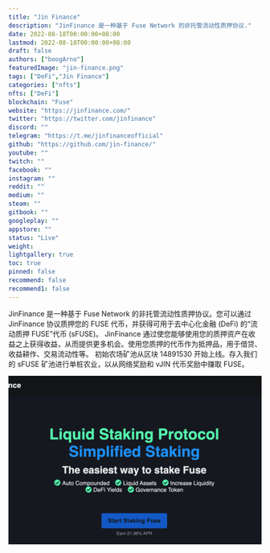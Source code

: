 ```yaml
---
title: "Jin Finance"
description: "JinFinance 是一种基于 Fuse Network 的非托管流动性质押协议."
date: 2022-08-18T00:00:00+08:00
lastmod: 2022-08-18T00:00:00+08:00
draft: false
authors: ["boogArno"]
featuredImage: "jin-finance.png"
tags: ["DeFi","Jin Finance"]
categories: ["nfts"]
nfts: ["DeFi"]
blockchain: "Fuse"
website: "https://jinfinance.com/"
twitter: "https://twitter.com/jinfinance"
discord: ""
telegram: "https://t.me/jinfinanceofficial"
github: "https://github.com/jin-finance/"
youtube: ""
twitch: ""
facebook: ""
instagram: ""
reddit: ""
medium: ""
steam: ""
gitbook: ""
googleplay: ""
appstore: ""
status: "Live"
weight: 
lightgallery: true
toc: true
pinned: false
recommend: false
recommend1: false
---
```

JinFinance 是一种基于 Fuse Network 的非托管流动性质押协议。您可以通过 JinFinance 协议质押您的 FUSE 代币，并获得可用于去中心化金融 (DeFi) 的“流动质押 FUSE”代币 (sFUSE)。
JinFinance 通过使您能够使用您的质押资产在收益之上获得收益，从而提供更多机会。使用您质押的代币作为抵押品，用于借贷、收益耕作、交易流动性等。
初始农场矿池从区块 14891530 开始上线。存入我们的 sFUSE 矿池进行单桩农业，以从网络奖励和 vJIN 代币奖励中赚取 FUSE。

![jinfinance-dapp-defi-fuse-image1_35f7c951909f332f9e0323a1fc381cdc](jinfinance-dapp-defi-fuse-image1_35f7c951909f332f9e0323a1fc381cdc.png)